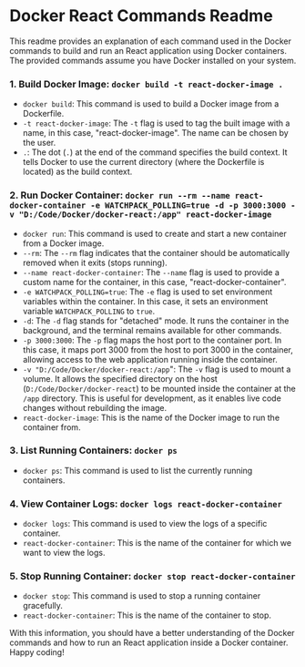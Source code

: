 # Docker React Commands Readme

This readme provides an explanation of each command used in the Docker commands to build and run an React application using Docker containers. The provided commands assume you have Docker installed on your system.

### 1. Build Docker Image: `docker build -t react-docker-image .`

- `docker build`: This command is used to build a Docker image from a Dockerfile.
- `-t react-docker-image`: The `-t` flag is used to tag the built image with a name, in this case, "react-docker-image". The name can be chosen by the user.
- `.`: The dot (`.`) at the end of the command specifies the build context. It tells Docker to use the current directory (where the Dockerfile is located) as the build context.

### 2. Run Docker Container: `docker run --rm --name react-docker-container -e WATCHPACK_POLLING=true -d -p 3000:3000 -v "D:/Code/Docker/docker-react:/app" react-docker-image`

- `docker run`: This command is used to create and start a new container from a Docker image.
- `--rm`: The `--rm` flag indicates that the container should be automatically removed when it exits (stops running).
- `--name react-docker-container`: The `--name` flag is used to provide a custom name for the container, in this case, "react-docker-container".
- `-e WATCHPACK_POLLING=true`: The `-e` flag is used to set environment variables within the container. In this case, it sets an environment variable `WATCHPACK_POLLING` to `true`.
- `-d`: The `-d` flag stands for "detached" mode. It runs the container in the background, and the terminal remains available for other commands.
- `-p 3000:3000`: The `-p` flag maps the host port to the container port. In this case, it maps port 3000 from the host to port 3000 in the container, allowing access to the web application running inside the container.
- `-v "D:/Code/Docker/docker-react:/app`": The `-v` flag is used to mount a volume. It allows the specified directory on the host (`D:/Code/Docker/docker-react`) to be mounted inside the container at the `/app` directory. This is useful for development, as it enables live code changes without rebuilding the image.
- `react-docker-image`: This is the name of the Docker image to run the container from.

### 3. List Running Containers: `docker ps`

- `docker ps`: This command is used to list the currently running containers.

### 4. View Container Logs: `docker logs react-docker-container`

- `docker logs`: This command is used to view the logs of a specific container.
- `react-docker-container`: This is the name of the container for which we want to view the logs.

### 5. Stop Running Container: `docker stop react-docker-container`

- `docker stop`: This command is used to stop a running container gracefully.
- `react-docker-container`: This is the name of the container to stop.

With this information, you should have a better understanding of the Docker commands and how to run an React application inside a Docker container. Happy coding!
